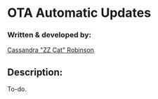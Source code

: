# OTA Automatic Updates

### Written & developed by:
[Cassandra "ZZ Cat" Robinson](https://bit.ly/ZZCatOnFacebook)

## Description:
To-do.